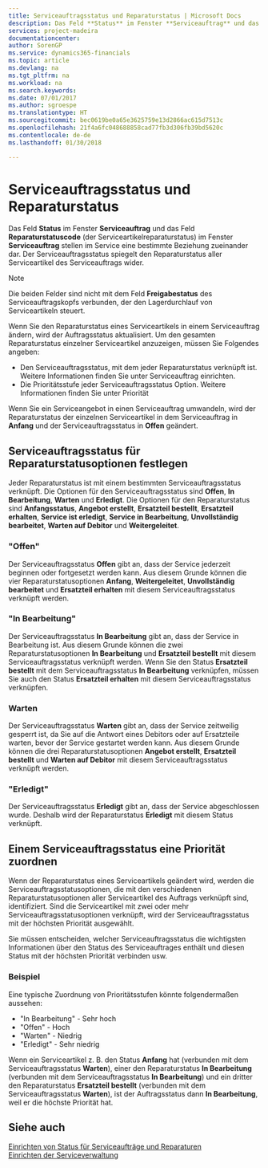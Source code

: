 ```yaml
---
title: Serviceauftragsstatus und Reparaturstatus | Microsoft Docs
description: Das Feld **Status** im Fenster **Serviceauftrag** und das Feld **Reparaturstatuscode** (der Serviceartikelreparaturstatus) im Fenster **Serviceauftrag** stellen im Service eine bestimmte Beziehung zueinander dar. Der Serviceauftragsstatus spiegelt den Reparaturstatus aller Serviceartikel des Serviceauftrags wider.
services: project-madeira
documentationcenter: 
author: SorenGP
ms.service: dynamics365-financials
ms.topic: article
ms.devlang: na
ms.tgt_pltfrm: na
ms.workload: na
ms.search.keywords: 
ms.date: 07/01/2017
ms.author: sgroespe
ms.translationtype: HT
ms.sourcegitcommit: bec0619be0a65e3625759e13d2866ac615d7513c
ms.openlocfilehash: 21f4a6fc048688858cad77fb3d306fb39bd5620c
ms.contentlocale: de-de
ms.lasthandoff: 01/30/2018

---
```

# <a name="service-order-status-and-repair-status"></a>Serviceauftragsstatus und Reparaturstatus
Das Feld **Status** im Fenster **Serviceauftrag** und das Feld **Reparaturstatuscode** (der Serviceartikelreparaturstatus) im Fenster **Serviceauftrag** stellen im Service eine bestimmte Beziehung zueinander dar. Der Serviceauftragsstatus spiegelt den Reparaturstatus aller Serviceartikel des Serviceauftrags wider.  
  
> [!NOTE]  
>  Die beiden Felder sind nicht mit dem Feld **Freigabestatus** des Serviceauftragskopfs verbunden, der den Lagerdurchlauf von Serviceartikeln steuert.  
  
 Wenn Sie den Reparaturstatus eines Serviceartikels in einem Serviceauftrag ändern, wird der Auftragsstatus aktualisiert. Um den gesamten Reparaturstatus einzelner Serviceartikel anzuzeigen, müssen Sie Folgendes angeben:  
  
* Den Serviceauftragsstatus, mit dem jeder Reparaturstatus verknüpft ist. Weitere Informationen finden Sie unter Serviceauftrag einrichten.  
* Die Prioritätsstufe jeder Serviceauftragsstatus Option. Weitere Informationen finden Sie unter Priorität  
  
 Wenn Sie ein Serviceangebot in einen Serviceauftrag umwandeln, wird der Reparaturstatus der einzelnen Serviceartikel in dem Serviceauftrag in **Anfang** und der Serviceauftragsstatus in **Offen** geändert.  
  
## <a name="specifying-service-order-status-for-repair-status"></a>Serviceauftragsstatus für Reparaturstatusoptionen festlegen  
Jeder Reparaturstatus ist mit einem bestimmten Serviceauftragsstatus verknüpft. Die Optionen für den Serviceauftragsstatus sind **Offen**, **In Bearbeitung**, **Warten** und **Erledigt**. Die Optionen für den Reparaturstatus sind **Anfangsstatus**, **Angebot erstellt**, **Ersatzteil bestellt**, **Ersatzteil erhalten**, **Service ist erledigt**, **Service in Bearbeitung**, **Unvollständig bearbeitet**, **Warten auf Debitor** und **Weitergeleitet**.  
  
### <a name="pending"></a>"Offen"  
Der Serviceauftragsstatus **Offen** gibt an, dass der Service jederzeit beginnen oder fortgesetzt werden kann. Aus diesem Grunde können die vier Reparaturstatusoptionen **Anfang**, **Weitergeleitet**, **Unvollständig bearbeitet** und **Ersatzteil erhalten** mit diesem Serviceauftragsstatus verknüpft werden.  
  
### <a name="in-process"></a>"In Bearbeitung"  
Der Serviceauftragsstatus **In Bearbeitung** gibt an, dass der Service in Bearbeitung ist. Aus diesem Grunde können die zwei Reparaturstatusoptionen **In Bearbeitung** und **Ersatzteil bestellt** mit diesem Serviceauftragsstatus verknüpft werden. Wenn Sie den Status **Ersatzteil bestellt** mit dem Serviceauftragsstatus **In Bearbeitung** verknüpfen, müssen Sie auch den Status **Ersatzteil erhalten** mit diesem Serviceauftragsstatus verknüpfen.  
  
### <a name="on-hold"></a>Warten  
Der Serviceauftragsstatus **Warten** gibt an, dass der Service zeitweilig gesperrt ist, da Sie auf die Antwort eines Debitors oder auf Ersatzteile warten, bevor der Service gestartet werden kann. Aus diesem Grunde können die drei Reparaturstatusoptionen **Angebot erstellt**, **Ersatzteil bestellt** und **Warten auf Debitor** mit diesem Serviceauftragsstatus verknüpft werden.  
  
### <a name="finished"></a>"Erledigt"  
Der Serviceauftragsstatus **Erledigt** gibt an, dass der Service abgeschlossen wurde. Deshalb wird der Reparaturstatus **Erledigt** mit diesem Status verknüpft.  
  
## <a name="assigning-priority-to-service-order-status"></a>Einem Serviceauftragsstatus eine Priorität zuordnen  
Wenn der Reparaturstatus eines Serviceartikels geändert wird, werden die Serviceauftragsstatusoptionen, die mit den verschiedenen Reparaturstatusoptionen aller Serviceartikel des Auftrags verknüpft sind, identifiziert. Sind die Serviceartikel mit zwei oder mehr Serviceauftragsstatusoptionen verknüpft, wird der Serviceauftragsstatus mit der höchsten Priorität ausgewählt.  
  
Sie müssen entscheiden, welcher Serviceauftragsstatus die wichtigsten Informationen über den Status des Serviceauftrages enthält und diesen Status mit der höchsten Priorität verbinden usw.  
  
### <a name="example"></a>Beispiel  
Eine typische Zuordnung von Prioritätsstufen könnte folgendermaßen aussehen:  
  
* "In Bearbeitung" - Sehr hoch  
* "Offen" - Hoch  
* "Warten" - Niedrig  
* "Erledigt" - Sehr niedrig  
  
Wenn ein Serviceartikel z. B. den Status **Anfang** hat (verbunden mit dem Serviceauftragsstatus **Warten**), einer den Reparaturstatus **In Bearbeitung** (verbunden mit dem Serviceauftragsstatus **In Bearbeitung**) und ein dritter den Reparaturstatus **Ersatzteil bestellt** (verbunden mit dem Serviceauftragsstatus **Warten**), ist der Auftragsstatus dann **In Bearbeitung**, weil er die höchste Priorität hat.  
  
## <a name="see-also"></a>Siehe auch  
[Einrichten von Status für Serviceaufträge und Reparaturen](service-order-repair-status.md)  
[Einrichten der Serviceverwaltung](service-setup-service.md)  

